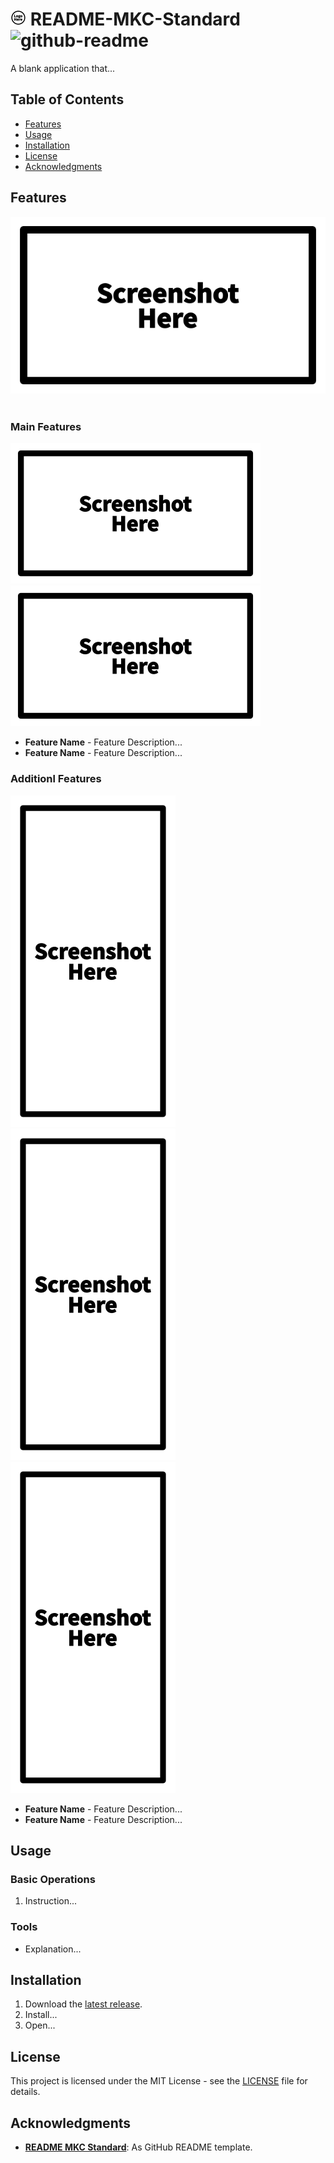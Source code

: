 # ![logo](https://github.com/Mindkerchief/README-MKC-Standard/blob/e6aa6e5d50a7de43b5c7d51e576a6eff42c26573/assets/logo-thumbnail.png) README-MKC-Standard ![github-readme](https://img.shields.io/badge/GitHub-README-FFFFFF)

A blank application that...

## Table of Contents
- [Features](#features)
- [Usage](#usage)
- [Installation](#installation)
- [License](#license)
- [Acknowledgments](#acknowledgments)

## Features
![screenshot-landscape](https://github.com/Mindkerchief/README-MKC-Standard/blob/e6aa6e5d50a7de43b5c7d51e576a6eff42c26573/assets/screenshot-single-landscape.png) &nbsp;

### Main Features
![screenshot-landscape](https://github.com/Mindkerchief/README-MKC-Standard/blob/e6aa6e5d50a7de43b5c7d51e576a6eff42c26573/assets/screenshot-double-landscape.png) &nbsp;
![screenshot-landscape](https://github.com/Mindkerchief/README-MKC-Standard/blob/e6aa6e5d50a7de43b5c7d51e576a6eff42c26573/assets/screenshot-double-landscape.png)

- **Feature Name** - Feature Description...
- **Feature Name** - Feature Description...

### Additionl Features
![screenshot-portrait](https://github.com/Mindkerchief/README-MKC-Standard/blob/e6aa6e5d50a7de43b5c7d51e576a6eff42c26573/assets/screenshot-triple-portrait.png) &nbsp;
![screenshot-portrait](https://github.com/Mindkerchief/README-MKC-Standard/blob/e6aa6e5d50a7de43b5c7d51e576a6eff42c26573/assets/screenshot-triple-portrait.png) &nbsp;
![screenshot-portrait](https://github.com/Mindkerchief/README-MKC-Standard/blob/e6aa6e5d50a7de43b5c7d51e576a6eff42c26573/assets/screenshot-triple-portrait.png)

- **Feature Name** - Feature Description...
- **Feature Name** - Feature Description...

## Usage
### Basic Operations
1. Instruction...

### Tools
- Explanation...

## Installation
1. Download the [latest release](https://github.com/Mindkerchief/README-MKC-Standard/releases).
2. Install...
3. Open...

## License
This project is licensed under the MIT License - see the [LICENSE](LICENSE) file for details.

## Acknowledgments
- **[README MKC Standard](https://github.com/Mindkerchief/README-MKC-Standard)**: As GitHub README template.
